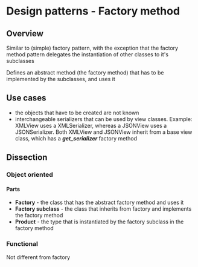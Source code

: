 # Design patterns - Factory method

## Overview

Similar to (simple) factory pattern, with the exception that the factory method pattern delegates the instantiation of other classes to it's subclasses

Defines an abstract method (the factory method) that has to be implemented by the subclasses, and uses it

## Use cases

* the objects that have to be created are not known
* interchangeable serializers that can be used by view classes. Example: XMLView uses a XMLSerializer, whereas a JSONView uses a JSONSerializer. Both XMLView and JSONView inherit from a base view class, which has a ***get_serializer*** factory method

## Dissection

### Object oriented

#### Parts

* **Factory** - the class that has the abstract factory method and uses it
* **Factory subclass** - the class that inherits from factory and implements the factory method
* **Product** - the type that is instantiated by the factory subclass in the factory method

### Functional

Not different from factory

